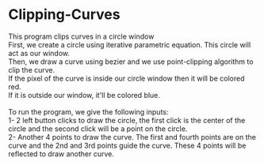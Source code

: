# Clipping-Curves
This program clips curves in a circle window<br />
First, we create a circle using iterative parametric equation. This circle will act as our window.<br />
Then, we draw a curve using bezier and we use point-clipping algorithm to clip the curve.<br />
If the pixel of the curve is inside our circle window then it will be colored red.<br />
If it is outside our window, it'll be colored blue.<br />
<br />
To run the program, we give the following inputs: <br />
	1- 2 left button clicks to draw the circle, the first click is the center of the circle and the second click will be a point on the circle.<br />
	2- Another 4 points to draw the curve. The first and fourth points are on the curve and the 2nd and 3rd points guide the curve. These 4 points will be reflected to draw another curve.
